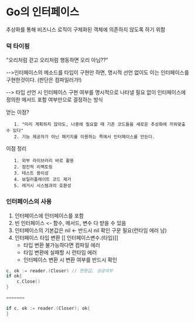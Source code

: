 # Go의 인터페이스

추상화를 통해 비즈니스 로직이 구체화된 객체에 의존하지 않도록 하기 위함


### 덕 타이핑

"오리처럼 걷고 오리처럼 행동하면 오리 아님??"

-->인터페이스의 메소드를 타입이 구현만 하면, 명시적 선언 없이도
이는 인터페이스를 구현한것이다. (판단은 컴파일러가!)

-->  타입 선언 시 인터페이스 구현 여부를 명시적으로 나타낼 필요 없이 인터페이스에 정의한 메서드 포함 여부만으로 결정하는 방식


얻는 이점?
```
   1. "미리 계획하지 않아도, 나중에 필요할 때 기존 코드들을 새로운 추상화에 끼워맞출 수 있다"
   2. 기능 제공자가 아닌 패키지를 이용하는 쪽에서 인터페이스를 만든다.
```

이점 정리
```
   1. 외부 라이브러리 바로 활용
   2. 점진적 리팩토링
   3. 테스트 용이성
   4. 보일러플레이트 코드 제거
   5. 레거시 시스템과의 호환성
```


### 인터페이스의 사용

1. 인터페이스에 인터페이스를 포함
2. 빈 인터페이스 <- 함수, 메서드, 변수 다 받을 수 있음
3. 인터페이스의 기본값은 nil <- 반드시 nil 확인 구문 필요(런타임 에러 남)
4. 인터페이스 타입 변환 [[ 인터페이스변수.(타입)]]
   - 타입 변환 불가능하다면 컴파일 에러
   - 타입 변환에 실패할 시 런타임 에러
   - 인터페이스 변환 시 변환 여부를 반드시 확인
```go
c, ok := reader.(Closer) // 변환값, 성공여부
if ok{
	c.Close()
}

=======

if c, ok := reader.(Closer); ok{
}
```